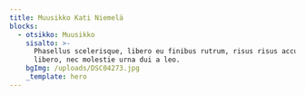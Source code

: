 ```yaml
---
title: Muusikko Kati Niemelä
blocks:
  - otsikko: Muusikko
    sisalto: >-
      Phasellus scelerisque, libero eu finibus rutrum, risus risus accumsan
      libero, nec molestie urna dui a leo.
    bgImg: /uploads/DSC04273.jpg
    _template: hero
---
```



